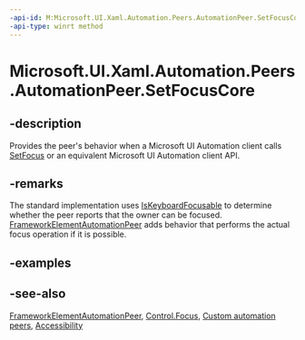 ```yaml
---
-api-id: M:Microsoft.UI.Xaml.Automation.Peers.AutomationPeer.SetFocusCore
-api-type: winrt method
---
```


<!-- Method syntax
virtual protected void SetFocusCore()
-->

# Microsoft.UI.Xaml.Automation.Peers.AutomationPeer.SetFocusCore

## -description
Provides the peer's behavior when a Microsoft UI Automation client calls [SetFocus](automationpeer_setfocus_192955311.md) or an equivalent Microsoft UI Automation client API.

## -remarks
The standard implementation uses [IsKeyboardFocusable](automationpeer_iskeyboardfocusable_2030365113.md) to determine whether the peer reports that the owner can be focused. [FrameworkElementAutomationPeer](frameworkelementautomationpeer.md) adds behavior that performs the actual focus operation if it is possible.

## -examples

## -see-also
[FrameworkElementAutomationPeer](frameworkelementautomationpeer.md), [Control.Focus](/uwp/api/windows.ui.xaml.controls.control.focus(windows.ui.xaml.focusstate)), [Custom automation peers](/windows/uwp/accessibility/custom-automation-peers), [Accessibility](/windows/uwp/accessibility/accessibility)
